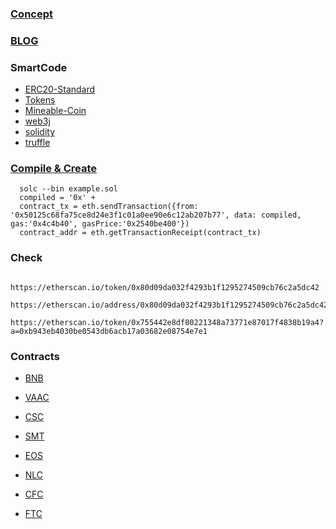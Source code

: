 ### [Concept](https://en.wikipedia.org/wiki/ERC20)

### [BLOG](https://steemit.com/ethereum/@maxnachamkin/how-to-create-your-own-ethereum-token-in-an-hour-erc20-verified)

### SmartCode
   - [ERC20-Standard](https://en.bitcoinwiki.org/wiki/ERC20)
   - [Tokens](https://github.com/bokkypoobah/Tokens#fixed-supply-token)
   - [Mineable-Coin](https://lightrains.com/blogs/how-to-create-mineable-erc20-tokens)
   - [web3j](https://github.com/web3j/web3j)
   - [solidity](https://github.com/ethereum/solidity)
   - [truffle](https://github.com/trufflesuite/truffle)
### [Compile & Create](https://github.com/gustavkkk/blockchain/blob/master/Ethereum.md#contract)
      solc --bin example.sol
      compiled = '0x' +
      contract_tx = eth.sendTransaction({from: '0x50125c68fa75ce8d24e3f1c01a0ee90e6c12ab207b77', data: compiled, gas:'0x4c4b40', gasPrice:'0x2540be400'})
      contract_addr = eth.getTransactionReceipt(contract_tx)
      
### Check
      https://etherscan.io/token/0x80d09da032f4293b1f1295274509cb76c2a5dc42
      https://etherscan.io/address/0x80d09da032f4293b1f1295274509cb76c2a5dc42#code
      https://etherscan.io/token/0x755442e8df80221348a73771e87017f4838b19a4?a=0xb943eb4030be0543db6acb17a03682e08754e7e1
      

### Contracts

   - [BNB](https://etherscan.io/address/0xB8c77482e45F1F44dE1745F52C74426C631bDD52#code)
   
   - [VAAC](https://etherscan.io/address/0x80d09da032f4293b1f1295274509cb76c2a5dc42#code)
   
   - [CSC](https://etherscan.io/address/0xd6b39f6ec8926d44d234f028be2f89369404cb97#code)
   
   - [SMT](https://etherscan.io/address/0xd391c04a0995f956d1c3b4d2fd98931b27451a80#code)
   
   - [EOS](https://etherscan.io/address/0x86fa049857e0209aa7d9e616f7eb3b3b78ecfdb0#code)
   
   - [NLC](https://etherscan.io/address/0x755442e8df80221348a73771e87017f4838b19a4#code)
   
   - [CFC](https://etherscan.io/address/0x8360c91b02e60e4c1db4e2d298e2f2c441d1aca4#code)
   
   - [FTC](https://etherscan.io/address/0x5d89b1a3b62f845f3dd67f6ae9c6f423bec7bcae#code)

